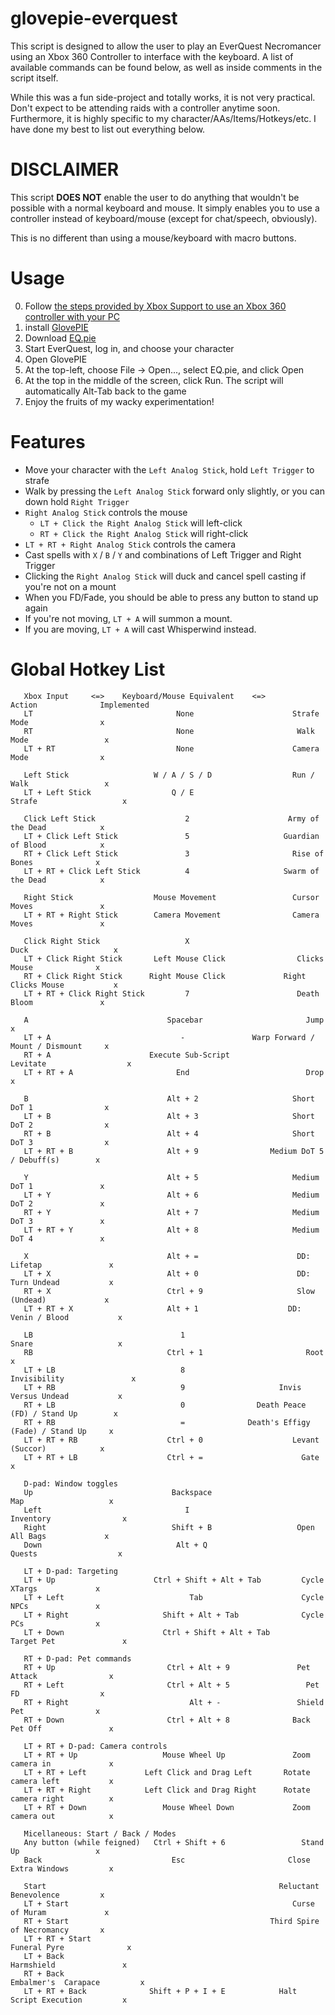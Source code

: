 # glovepie-everquest
This script is designed to allow the user to play an EverQuest Necromancer using an Xbox 360 Controller to interface with the keyboard. A list of available commands can be found below, as well as inside comments in the script itself.

While this was a fun side-project and totally works,  it is not very practical. Don't expect to be attending raids with a controller anytime soon. Furthermore, it is highly specific to my character/AAs/Items/Hotkeys/etc. I have done my best to list out everything below.

# DISCLAIMER
This script **DOES NOT** enable the user to do anything that wouldn't be possible with a normal keyboard and mouse.
It simply enables you to use a controller instead of keyboard/mouse (except for chat/speech, obviously).

This is no different than using a mouse/keyboard with macro buttons.

# Usage
0. Follow [the steps provided by Xbox Support to use an Xbox 360 controller with your PC](http://support.xbox.com/en-US/xbox-on-windows/accessories/xbox-controller-for-windows-setup)
1. install [GlovePIE](https://github.com/deftflux/descent-glovepie/wiki/Setting-up-GlovePIE)
2. Download [EQ.pie](EQ.pie?raw=true)
4. Start EverQuest, log in, and choose your character
5. Open GlovePIE
6. At the top-left, choose File -> Open..., select EQ.pie, and click Open
7. At the top in the middle of the screen, click Run. The script will automatically Alt-Tab back to the game
8. Enjoy the fruits of my wacky experimentation!

# Features
* Move your character with the `Left Analog Stick`, hold `Left Trigger` to strafe
* Walk by pressing the `Left Analog Stick` forward only slightly, or you can down hold `Right Trigger`
* `Right Analog Stick` controls the mouse
  * `LT + Click the Right Analog Stick` will left-click
  * `RT + Click the Right Analog Stick` will right-click
* `LT + RT + Right Analog Stick` controls the camera
* Cast spells with `X` / `B` / `Y` and combinations of Left Trigger and Right Trigger
* Clicking the `Right Analog Stick` will duck and cancel spell casting if you're not on a mount
* When you FD/Fade, you should be able to press any button to stand up again
* If you're not moving, `LT + A` will summon a mount.
* If you are moving, `LT + A` will cast Whisperwind instead.


# Global Hotkey List
```
   Xbox Input     <=>    Keyboard/Mouse Equivalent    <=>        Action              Implemented
   LT                                None                      Strafe Mode                x
   RT                                None                       Walk Mode                 x
   LT + RT                           None                      Camera Mode                x

   Left Stick                   W / A / S / D                  Run / Walk                 x
   LT + Left Stick                  Q / E                        Strafe                   x

   Click Left Stick                    2                      Army of the Dead            x 
   LT + Click Left Stick               5                     Guardian of Blood            x
   RT + Click Left Stick               3                       Rise of Bones              x
   LT + RT + Click Left Stick          4                     Swarm of the Dead            x

   Right Stick                  Mouse Movement                 Cursor Moves               x 
   LT + RT + Right Stick        Camera Movement                Camera Moves               x

   Click Right Stick                   X                           Duck                   x
   LT + Click Right Stick       Left Mouse Click                Clicks Mouse              x
   RT + Click Right Stick      Right Mouse Click             Right Clicks Mouse           x
   LT + RT + Click Right Stick         7                        Death Bloom               x

   A                               Spacebar                       Jump                    x 
   LT + A                             -               Warp Forward / Mount / Dismount     x
   RT + A                      Execute Sub-Script               Levitate                  x
   LT + RT + A                       End                          Drop                    x

   B                               Alt + 2                     Short DoT 1                x
   LT + B                          Alt + 3                     Short DoT 2                x
   RT + B                          Alt + 4                     Short DoT 3                x
   LT + RT + B                     Alt + 9                Medium DoT 5 / Debuff(s)        x

   Y                               Alt + 5                     Medium DoT 1               x
   LT + Y                          Alt + 6                     Medium DoT 2               x
   RT + Y                          Alt + 7                     Medium DoT 3               x
   LT + RT + Y                     Alt + 8                     Medium DoT 4               x

   X                               Alt + =                      DD: Lifetap               x
   LT + X                          Alt + 0                      DD: Turn Undead           x
   RT + X                          Ctrl + 9                     Slow (Undead)             x
   LT + RT + X                     Alt + 1                    DD: Venin / Blood           x
          
   LB                                 1                           Snare                   x
   RB                              Ctrl + 1                       Root                    x
   LT + LB                            8                        Invisibility               x
   LT + RB                            9                     Invis Versus Undead           x
   RT + LB                            0                Death Peace (FD) / Stand Up        x
   RT + RB                            =              Death's Effigy (Fade) / Stand Up     x
   LT + RT + RB                    Ctrl + 0                    Levant (Succor)            x
   LT + RT + LB                    Ctrl + =                      Gate                     x

   D-pad: Window toggles
   Up                               Backspace                       Map                   x
   Left                                I                         Inventory                x
   Right                            Shift + B                   Open All Bags             x
   Down                              Alt + Q                      Quests                  x

   LT + D-pad: Targeting
   LT + Up                      Ctrl + Shift + Alt + Tab         Cycle XTargs             x
   LT + Left                            Tab                      Cycle NPCs               x
   LT + Right                     Shift + Alt + Tab              Cycle PCs                x
   LT + Down                      Ctrl + Shift + Alt + Tab       Target Pet               x
   
   RT + D-pad: Pet commands
   RT + Up                         Ctrl + Alt + 9               Pet Attack                x
   RT + Left                       Ctrl + Alt + 5                 Pet FD                  x
   RT + Right                           Alt + -                 Shield Pet                x
   RT + Down                       Ctrl + Alt + 8              Back Pet Off               x

   LT + RT + D-pad: Camera controls
   LT + RT + Up                   Mouse Wheel Up               Zoom camera in             x
   LT + RT + Left             Left Click and Drag Left       Rotate camera left           x
   LT + RT + Right            Left Click and Drag Right      Rotate camera right          x
   LT + RT + Down                 Mouse Wheel Down             Zoom camera out            x

   Micellaneous: Start / Back / Modes
   Any button (while feigned)   Ctrl + Shift + 6                 Stand Up                 x
   Back                             Esc                       Close Extra Windows         x
    
   Start                                                    Reluctant Benevolence         x
   LT + Start                                                  Curse of Muram             x
   RT + Start                                             Third Spire of Necromancy       x
   LT + RT + Start                                              Funeral Pyre              x
   LT + Back                                                     Harmshield               x
   RT + Back                                                 Embalmer's  Carapace         x
   LT + RT + Back              Shift + P + I + E            Halt Script Execution         x
```
